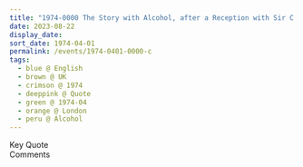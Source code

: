```yaml
---
title: "1974-0000 The Story with Alcohol, after a Reception with Sir C.P., 2, Parklands, Ice House Wood, Hurst Green, Oxted, Surrey, UK"
date: 2023-08-22
display_date: 
sort_date: 1974-04-01
permalink: /events/1974-0401-0000-c
tags:
  - blue @ English
  - brown @ UK
  - crimson @ 1974
  - deeppink @ Quote
  - green @ 1974-04
  - orange @ London
  - peru @ Alcohol
---
```


<wave-list>
  <list-title color="green" width="75">Key Quote</list-title>
  <list-item color="BlanchedAlmond"  width="200"></list-item>
  <list-item color="Lavender"></list-item>
  <list-item color="BlanchedAlmond"></list-item>
</wave-list>

<br>

<wave-list>
  <list-title color="green" width="75">Comments</list-title>
  <list-item color="BlanchedAlmond"  width="200"></list-item>
  <list-item color="Lavender"></list-item>
  <list-item color="BlanchedAlmond"></list-item>
</wave-list>